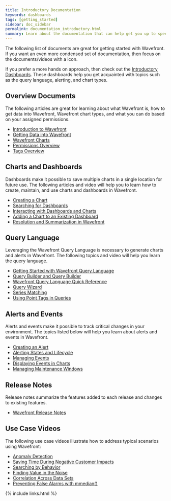 ```yaml
---
title: Introductory Documentation
keywords: dashboards
tags: [getting_started]
sidebar: doc_sidebar
permalink: documentation_introductory.html
summary: Learn about the documentation that can help get you up to speed on Wavefront.
---
```

The following list of documents are great for getting started with Wavefront. If you want an even more condensed set of documentation, then focus on the documents/videos with a <span class="fa-check-circle fa" style="color: green;"></span> icon.

If you prefer a more hands on approach, then check out the [Introductory Dashboards](dashboards_introductory). These dashboards help you get acquainted with topics such as the query language, alerting, and chart types.

## Overview Documents
The following articles are great for learning about what Wavefront is, how to get data into Wavefront, Wavefront chart types, and what you can do based on your assigned permissions.

- [Introduction to Wavefront](wavefront_introduction) <span class="fa-check-circle fa" style="color: green;"></span>
- [Getting Data into Wavefront](wavefront_data_ingestion) <span class="fa-check-circle fa" style="color: green;"></span>
- [Wavefront Charts](charts) <span class="fa-check-circle fa" style="color: green;"></span>
- [Permissions Overview](permissions_overview) <span class="fa-check-circle fa" style="color: green;"></span>
- [Tags Overview](tags_overview) <span class="fa-check-circle fa" style="color: green;"></span>
 
## Charts and Dashboards
Dashboards make it possible to save multiple charts in a single location for future use. The following articles and video will help you to learn how to create, maintain, and use charts and dashboards in Wavefront.

- [Creating a Chart](charts_creating) <span class="fa-check-circle fa" style="color: green;"></span>
- [Searching for Dashboards](dashboards_searching) <span class="fa-check-circle fa" style="color: green;"></span>
- [Interacting with Dashboards and Charts](dashboards_interacting) <span class="fa-check-circle fa" style="color: green;"></span>
- [Adding a Chart to an Existing Dashboard]()
- [Resolution and Summarization in Wavefront]() <span class="fa-check-circle fa" style="color: green;"></span>
 
## Query Language
Leveraging the Wavefront Query Language is necessary to generate charts and alerts in Wavefront. The following topics and video will help you learn the query language.

- [Getting Started with Wavefront Query Language](query_language_getting_started) <span class="fa-check-circle fa" style="color: green;"></span>
- [Query Builder and Query Builder](query_language_query_builder) <span class="fa-check-circle fa" style="color: green;"></span>
- [Wavefront Query Language Quick Reference](query_language_reference)
- [Query Wizard](query_language_query_wizard)
- [Series Matching](query_language_series_matching)
- [Using Point Tags in Queries](query_language_using_point_tags)
 
## Alerts and Events
Alerts and events make it possible to track critical changes in your environment. The topics listed below will help you learn about alerts and events in Wavefront.

- [Creating an Alert]() <span class="fa-check-circle fa" style="color: green;"></span>
- [Alerting States and Lifecycle](alerts_states_lifecycle)
- [Managing Events](events_managing)
- [Displaying Events in Charts](charts_events_displaying)
- [Managing Maintenance Windows](maintenance_windows_managing)
 
## Release Notes
Release notes summarize the features added to each release and changes to existing features.

- [Wavefront Release Notes](wavefront_release_notes)
 
## Use Case Videos
The following use case videos illustrate how to address typical scenarios using Wavefront:

- [Anomaly Detection]()
- [Saving Time During Negative Customer Impacts]()
- [Searching by Behavior]()
- [Finding Value in the Noise]()
- [Correlation Across Data Sets]()
- [Preventing False Alarms with mmedian()]()

{% include links.html %}
